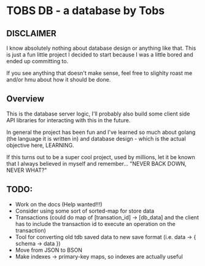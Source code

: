 # TOBS DB - a database by Tobs

## DISCLAIMER

I know absolutely nothing about database design or anything like that.
This is just a fun little project I decided to start because I was a little bored and ended up committing to.

If you see anything that doesn't make sense, feel free to slighlty roast me and/or hmu about how it should be done.

## Overview

This is the database server logic, I'll probably also build some client side API libraries for interacting with this in the future.

In general the project has been fun and I've learned so much about golang (the language it is written in) and database design - which is the actual objective here, LEARNING.

If this turns out to be a super cool project, used by millions, let it be known that I always believed in myself and remember... "NEVER BACK DOWN, NEVER WHAT?"

## TODO:

- Work on the docs (Help wanted!!!)
- Consider using some sort of sorted-map for store data
- Transactions (could do map of [transation_id] -> [db_data] and the client has to include the transaction id to execute an operation on the transaction)
- Tool for converting old tdb saved data to new save format (i.e. data -> { schema -> data })
- Move from JSON to BSON
- Make indexes -> primary-key maps, so indexes are actually useful
